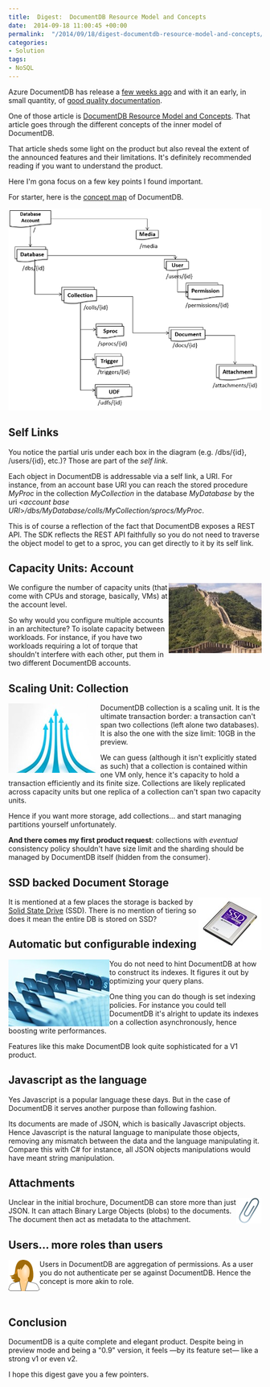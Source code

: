 ```yaml
---
title:  Digest:  DocumentDB Resource Model and Concepts
date:  2014-09-18 11:00:45 +00:00
permalink:  "/2014/09/18/digest-documentdb-resource-model-and-concepts/"
categories:
- Solution
tags:
- NoSQL
---
```

<p>Azure DocumentDB has release a <a href="http://vincentlauzon.wordpress.com/2014/09/08/azure-documentdb-first-use-cases/">few weeks ago</a> and with it an early, in small quantity, of <a href="http://azure.microsoft.com/en-us/documentation/services/documentdb/">good quality documentation</a>.
</p><p>One of those article is <a href="http://azure.microsoft.com/en-us/documentation/articles/documentdb-resources/">DocumentDB Resource Model and Concepts</a>.  That article goes through the different concepts of the inner model of DocumentDB.
</p><p>That article sheds some light on the product but also reveal the extent of the announced features and their limitations.  It's definitely recommended reading if you want to understand the product.
</p><p>Here I'm gona focus on a few key points I found important.
</p><p>For starter, here is the <a href="http://en.wikipedia.org/wiki/Concept_map">concept map</a> of DocumentDB.
</p><p><img src="assets/2014/9/digest-documentdb-resource-model-and-concepts/091814_0244_digestdocum1.png" alt="" />
	</p><h2>Self Links
</h2><p>You notice the partial uris under each box in the diagram (e.g. /dbs/{id}, /users/{id}, etc.)?  Those are part of the <em>self link</em>.
</p><p>Each object in DocumentDB is addressable via a self link, a URI.  For instance, from an account base URI you can reach the stored procedure <em>MyProc</em> in the collection <em>MyCollection </em>in the database <em>MyDatabase</em> by the uri <em>&lt;account base URI</em>&gt;<em>/dbs/MyDatabase/colls/MyCollection/sprocs/MyProc</em>.
</p><p>This is of course a reflection of the fact that DocumentDB exposes a REST API.  The SDK reflects the REST API faithfully so you do not need to traverse the object model to get to a sproc, you can get directly to it by its self link.
</p><h2>Capacity Units:  Account
</h2><p><img align="right" src="assets/2014/9/digest-documentdb-resource-model-and-concepts/091814_0244_digestdocum2.jpg" alt="" />We configure the number of capacity units (that come with CPUs and storage, basically, VMs) at the account level.
</p><p>So why would you configure multiple accounts in an architecture?  To isolate capacity between workloads.  For instance, if you have two workloads requiring a lot of torque that shouldn't interfere with each other, put them in two different DocumentDB accounts.
</p><h2>Scaling Unit:  Collection
</h2><p><img align="left" src="assets/2014/9/digest-documentdb-resource-model-and-concepts/091814_0244_digestdocum3.jpg" alt="" />DocumentDB collection is a scaling unit.  It is the ultimate transaction border:  a transaction can't span two collections (left alone two databases).  It is also the one with the size limit:  10GB in the preview.
</p><p>We can guess (although it isn't explicitly stated as such) that a collection is contained within one VM only, hence it's capacity to hold a transaction efficiently and its finite size.  Collections are likely replicated across capacity units but one replica of a collection can't span two capacity units.
</p><p>Hence if you want more storage, add collections…  and start managing partitions yourself unfortunately.
</p><p><strong>And there comes my first product request</strong>:  collections with <em>eventual</em> consistency policy shouldn't have size limit and the sharding should be managed by DocumentDB itself (hidden from the consumer).
</p><h2>SSD backed Document Storage
</h2><p><img align="right" src="assets/2014/9/digest-documentdb-resource-model-and-concepts/091814_0244_digestdocum4.jpg" alt="" />It is mentioned at a few places the storage is backed by <a href="http://en.wikipedia.org/wiki/Solid-state_drive">Solid State Drive</a> (SSD).  There is no mention of tiering so does it mean the entire DB is stored on SSD?
</p><h2>Automatic but configurable indexing
</h2><p><img align="left" src="assets/2014/9/digest-documentdb-resource-model-and-concepts/091814_0244_digestdocum5.jpg" alt="" />You do not need to hint DocumentDB at how to construct its indexes.  It figures it out by optimizing your query plans.
</p><p>One thing you can do though is set indexing policies.  For instance you could tell DocumentDB it's alright to update its indexes on a collection asynchronously, hence boosting write performances.
</p><p>Features like this make DocumentDB look quite sophisticated for a V1 product.
</p><h2>Javascript as the language
</h2><p>Yes Javascript is a popular language these days.  But in the case of DocumentDB it serves another purpose than following fashion.
</p><p>Its documents are made of JSON, which is basically Javascript objects.  Hence Javascript is the natural language to manipulate those objects, removing any mismatch between the data and the language manipulating it.  Compare this with C# for instance, all JSON objects manipulations would have meant string manipulation.
</p><h2>Attachments
</h2><p><img align="right" src="assets/2014/9/digest-documentdb-resource-model-and-concepts/091814_0244_digestdocum6.png" alt="" />Unclear in the initial brochure, DocumentDB can store more than just JSON.  It can attach Binary Large Objects (blobs) to the documents.  The document then act as metadata to the attachment.
</p><h2>Users…  more roles than users
</h2><p><img align="left" src="assets/2014/9/digest-documentdb-resource-model-and-concepts/091814_0244_digestdocum7.png" alt="" />Users in DocumentDB are aggregation of permissions.  As a user you do not authenticate per se against DocumentDB.  Hence the concept is more akin to role.
</p><p>
 </p><h2>Conclusion
</h2><p>DocumentDB is a quite complete and elegant product.  Despite being in preview mode and being a "0.9" version, it feels —by its feature set— like a strong v1 or even v2.
</p><p>I hope this digest gave you a few pointers.</p>